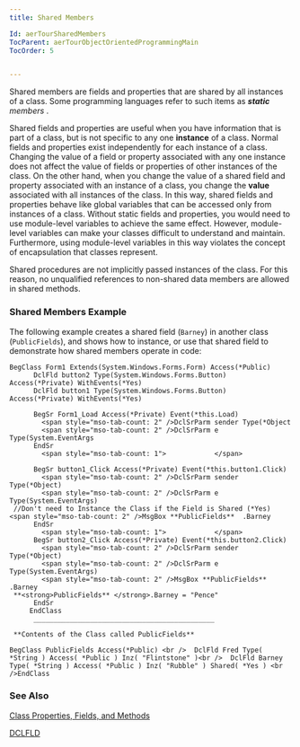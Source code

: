 ```yaml
---
title: Shared Members

Id: aerTourSharedMembers
TocParent: aerTourObjectOrientedProgrammingMain
TocOrder: 5


---
```


Shared members are fields and properties that are shared by all instances of a class. Some programming languages refer to such items as ***static** members* . 

Shared fields and properties are useful when you have information that is part of a class, but is not specific to any one **instance** of a class. Normal fields and properties exist independently for each instance of a class. Changing the value of a field or property associated with any one instance does not affect the value of fields or properties of other instances of the class. On the other hand, when you change the value of a shared field and property associated with an instance of a class, you change the **value** associated with all instances of the class. In this way, shared fields and properties behave like global variables that can be accessed only from instances of a class. Without static fields and properties, you would need to use module-level variables to achieve the same effect. However, module-level variables can make your classes difficult to understand and maintain. Furthermore, using module-level variables in this way violates the concept of encapsulation that classes represent. 

Shared procedures are not implicitly passed instances of the class. For this reason, no unqualified references to non-shared data members are allowed in shared methods. 

### Shared Members Example
The following example creates a shared field (```Barney```) in another class (```PublicFields```), and shows how to instance, or use that shared field to demonstrate how shared members operate in code: 

```
BegClass Form1 Extends(System.Windows.Forms.Form) Access(*Public)
      DclFld button2 Type(System.Windows.Forms.Button) Access(*Private) WithEvents(*Yes)
      DclFld button1 Type(System.Windows.Forms.Button) Access(*Private) WithEvents(*Yes)

      BegSr Form1_Load Access(*Private) Event(*this.Load)
        <span style="mso-tab-count: 2" />DclSrParm sender Type(*Object
        <span style="mso-tab-count: 2" />DclSrParm e Type(System.EventArgs
      EndSr
        <span style="mso-tab-count: 1">            </span>

      BegSr button1_Click Access(*Private) Event(*this.button1.Click)
        <span style="mso-tab-count: 2" />DclSrParm sender Type(*Object)
        <span style="mso-tab-count: 2" />DclSrParm e Type(System.EventArgs)
 //Don't need to Instance the Class if the Field is Shared (*Yes) <span style="mso-tab-count: 2" />MsgBox **PublicFields**  .Barney
      EndSr
        <span style="mso-tab-count: 1">            </span>
      BegSr button2_Click Access(*Private) Event(*this.button2.Click)
        <span style="mso-tab-count: 2" />DclSrParm sender Type(*Object)
        <span style="mso-tab-count: 2" />DclSrParm e Type(System.EventArgs)
        <span style="mso-tab-count: 2" />MsgBox **PublicFields**  .Barney
 **<strong>PublicFields** </strong>.Barney = "Pence"
      EndSr
     EndClass
      _____________________________________________

 **Contents of the Class called PublicFields** 

BegClass PublicFields Access(*Public) <br />  DclFld Fred Type( *String ) Access( *Public ) Inz( "Flintstone" )<br />  DclFld Barney Type( *String ) Access( *Public ) Inz( "Rubble" ) Shared( *Yes ) <br />EndClass

```

### See Also
[Class Properties, Fields, and Methods](aerTourClassPropertiesFieldsandMethodsMain.html)

[DCLFLD](DCLFLD.html) 
